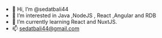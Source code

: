 - 👋 Hi, I’m @sedatbali44
- 👀 I’m interested in Java ,NodeJS , React ,Angular and RDB
- 🌱 I’m currently learning React and NuxtJS.
- 📫 sedatbali44@gmail.com

<!---
sedatbali44/sedatbali44 is a ✨ special ✨ repository because its `README.md` (this file) appears on your GitHub profile.
You can click the Preview link to take a look at your changes.
--->
